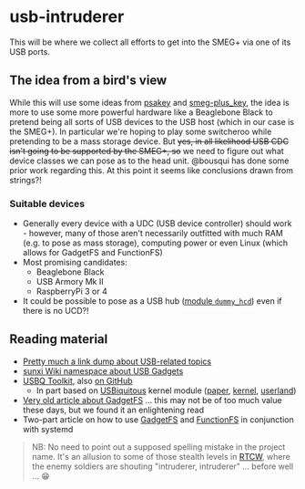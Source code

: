 # usb-intruderer

This will be where we collect all efforts to get into the SMEG+ via one of its USB ports.

## The idea from a bird's view

While this will use some ideas from [psakey](https://github.com/Mwyann/psakey) and [smeg-plus\_key](https://github.com/bousqi/smeg-plus_key), the idea is more to use some more powerful hardware like a Beaglebone Black to pretend being all sorts of USB devices to the USB host (which in our case is the SMEG+). In particular we're hoping to play some switcheroo while pretending to be a mass storage device. But ~~yes, in all likelihood USB CDC isn't going to be supported by the SMEG+, so~~ we need to figure out what device classes we can pose as to the head unit. @bousqui has done some prior work regarding this. At this point it seems like conclusions drawn from strings?!

### Suitable devices

* Generally every device with a UDC (USB device controller) should work - however, many of those aren't necessarily outfitted with much RAM (e.g. to pose as mass storage), computing power or even Linux (which allows for GadgetFS and FunctionFS)
* Most promising candidates:
    * Beaglebone Black
    * USB Armory Mk II
    * RaspberryPi 3 or 4
* It could be possible to pose as a USB hub ([module `dummy_hcd`](https://www.collabora.com/news-and-blog/blog/2019/06/24/using-dummy-hcd/)) even if there is no UCD?!

## Reading material

* [Pretty much a link dump about USB-related topics](https://www.devalias.net/devalias/2018/05/13/usb-reverse-engineering-down-the-rabbit-hole/)
* [sunxi Wiki namespace about USB Gadgets](http://sunxi.org/USB_Gadget)
* [USBQ Toolkit](https://usbq.org/), also [on GitHub](https://github.com/CarveSystems/usbq)
    * In part based on [USBiquitous](https://airbus-seclab.github.io/#2016) kernel module ([paper](https://airbus-seclab.github.io/usbq/SSTIC2016-Article-usb_toolkit-camredon.pdf), [kernel](https://github.com/airbus-seclab/usbq_core), [userland](https://github.com/airbus-seclab/usbq_userland))
* [Very old article about GadgetFS](http://www.linux-usb.org/gadget/) ... this may not be of too much value these days, but we found it an enlightening read
* Two-part article on how to use [GadgetFS](https://www.collabora.com/news-and-blog/blog/2019/02/18/modern-usb-gadget-on-linux-and-how-to-integrate-it-with-systemd-part-1/) and [FunctionFS](https://www.collabora.com/news-and-blog/blog/2019/03/27/modern-usb-gadget-on-linux-and-how-to-integrate-it-with-systemd-part-2/) in conjunction with systemd


> NB: No need to point out a supposed spelling mistake in the project name. It's an allusion to some of those stealth levels in [RTCW](https://en.wikipedia.org/wiki/Return_to_Castle_Wolfenstein), where the enemy soldiers are shouting "intruderer, intruderer" ... before well ... 😁
